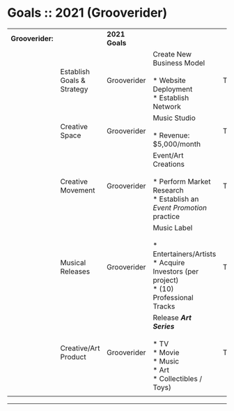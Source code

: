 # Goals :: 2021 (Grooverider)

|     |     |     |     |     |
| --- | --- | --- | --- | --- |
| **Grooverider:** |     | **2021 Goals** |     |     |
|     | Establish Goals & Strategy | Grooverider | Create New Business Model<br><br>* Website Deployment<br>* Establish Network | TBD |
|     | Creative Space | Grooverider | Music Studio<br><br>* Revenue: $5,000/month | TBD |
|     | Creative Movement | Grooverider | Event/Art Creations<br><br>* Perform Market Research<br>* Establish an _Event_ _Promotion_ practice | TBD |
|     | Musical Releases | Grooverider | Music Label<br><br>* Entertainers/Artists<br>* Acquire Investors (per project)<br>* (10) Professional Tracks | TBD |
|     | Creative/Art Product | Grooverider | Release **_Art Series_** <br><br>* TV<br>* Movie<br>* Music<br>* Art<br>* Collectibles / Toys) | TBD |
|     |     |     |     |     |

* * *
